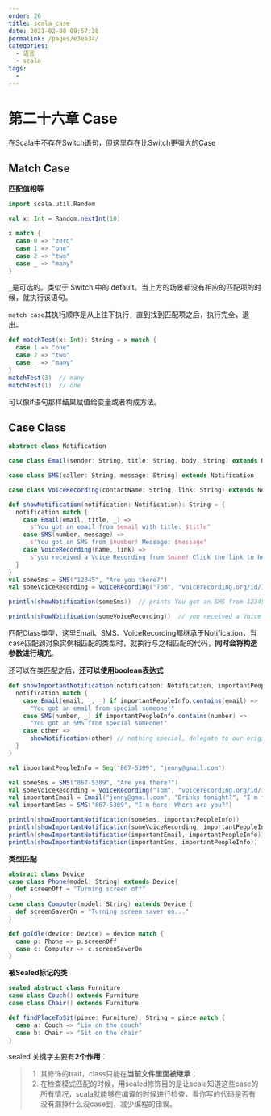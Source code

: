 ```yaml
---
order: 26
title: scala_case
date: 2021-02-08 09:57:38
permalink: /pages/e3ea34/
categories: 
  - 语言
  - scala
tags: 
  - 
---
```


# 第二十六章 Case

在Scala中不存在Switch语句，但这里存在比Switch更强大的Case

## Match Case

**匹配值相等**

```scala
import scala.util.Random

val x: Int = Random.nextInt(10)

x match {
  case 0 => "zero"
  case 1 => "one"
  case 2 => "two"
  case _ => "many"
}
```

`_`是可选的。类似于 Switch 中的 default。当上方的场景都没有相应的匹配项的时候，就执行该语句。

`match case`其执行顺序是从上往下执行，直到找到匹配项之后，执行完全，退出。

```scala
def matchTest(x: Int): String = x match {
  case 1 => "one"
  case 2 => "two"
  case _ => "many"
}
matchTest(3)  // many
matchTest(1)  // one

```

可以像if语句那样结果赋值给变量或者构成方法。

## Case Class

```scala
abstract class Notification

case class Email(sender: String, title: String, body: String) extends Notification

case class SMS(caller: String, message: String) extends Notification

case class VoiceRecording(contactName: String, link: String) extends Notification

```

```scala
def showNotification(notification: Notification): String = {
  notification match {
    case Email(email, title, _) =>
      s"You got an email from $email with title: $title"
    case SMS(number, message) =>
      s"You got an SMS from $number! Message: $message"
    case VoiceRecording(name, link) =>
      s"you received a Voice Recording from $name! Click the link to hear it: $link"
  }
}
val someSms = SMS("12345", "Are you there?")
val someVoiceRecording = VoiceRecording("Tom", "voicerecording.org/id/123")

println(showNotification(someSms))  // prints You got an SMS from 12345! Message: Are you there?

println(showNotification(someVoiceRecording))  // you received a Voice Recording from Tom! Click the link to hear it: voicerecording.org/id/123
```

匹配Class类型，这里Email、SMS、VoiceRecording都继承于Notification，当case匹配到对象实例相匹配的类型时，就执行与之相匹配的代码，**同时会将构造参数进行填充**。

还可以在类匹配之后，**还可以使用boolean表达式**

```scala
def showImportantNotification(notification: Notification, importantPeopleInfo: Seq[String]): String = {
  notification match {
    case Email(email, _, _) if importantPeopleInfo.contains(email) =>
      "You got an email from special someone!"
    case SMS(number, _) if importantPeopleInfo.contains(number) =>
      "You got an SMS from special someone!"
    case other =>
      showNotification(other) // nothing special, delegate to our original showNotification function
  }
}

val importantPeopleInfo = Seq("867-5309", "jenny@gmail.com")

val someSms = SMS("867-5309", "Are you there?")
val someVoiceRecording = VoiceRecording("Tom", "voicerecording.org/id/123")
val importantEmail = Email("jenny@gmail.com", "Drinks tonight?", "I'm free after 5!")
val importantSms = SMS("867-5309", "I'm here! Where are you?")

println(showImportantNotification(someSms, importantPeopleInfo))
println(showImportantNotification(someVoiceRecording, importantPeopleInfo))
println(showImportantNotification(importantEmail, importantPeopleInfo))
println(showImportantNotification(importantSms, importantPeopleInfo))
```

**类型匹配**

```scala
abstract class Device
case class Phone(model: String) extends Device{
  def screenOff = "Turning screen off"
}
case class Computer(model: String) extends Device {
  def screenSaverOn = "Turning screen saver on..."
}

def goIdle(device: Device) = device match {
  case p: Phone => p.screenOff
  case c: Computer => c.screenSaverOn
}
```

**被Sealed标记的类**

```scala
sealed abstract class Furniture
case class Couch() extends Furniture
case class Chair() extends Furniture

def findPlaceToSit(piece: Furniture): String = piece match {
  case a: Couch => "Lie on the couch"
  case b: Chair => "Sit on the chair"
}
```

sealed 关键字主要有**2个作用**：

> 1. 其修饰的trait，class只能在**当前文件里面被继承**；
> 2. 在检查模式匹配的时候，用sealed修饰目的是让scala知道这些case的所有情况，scala就能够在编译的时候进行检查，看你写的代码是否有没有漏掉什么没case到，减少编程的错误。